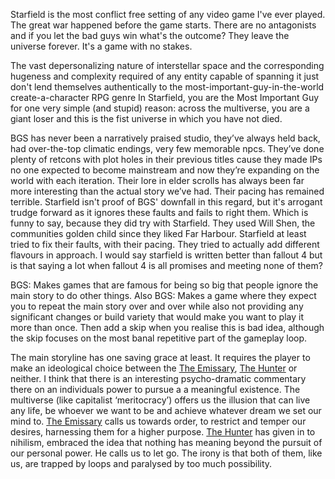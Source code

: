 Starfield is the most conflict free setting of any video game I've ever played. The great war happened before the game starts. There are no antagonists and if you let the bad guys win what's the outcome? They leave the universe forever. It's a game with no stakes.

The vast depersonalizing nature of interstellar space and the corresponding hugeness and complexity required of any entity capable of spanning it just don't lend themselves authentically to the most-important-guy-in-the-world create-a-character RPG genre
	In Starfield, you are the Most Important Guy for one very simple (and stupid) reason: across the multiverse, you are a giant loser and this is the fist universe in which you have not died.

BGS has never been a  narratively praised studio, they’ve always held back, had over-the-top climatic endings, very few memorable npcs. They’ve done plenty of retcons with plot holes in their previous titles cause they made IPs no one expected to become mainstream and now they’re expanding on the world with each iteration. Their lore in elder scrolls has always been far more interesting than the actual story we’ve had. Their pacing has remained terrible. 
	Starfield isn't proof of BGS' downfall in this regard, but it's arrogant trudge forward as it ignores these faults and fails to right them. Which is funny to say, because they did try with Starfield. They used Will Shen, the communities golden child since they liked Far Harbour.
		Starfield at least tried to fix their faults, with their pacing. They tried to actually add different flavours in approach. I would say starfield is written better than fallout 4 but is that saying a lot when fallout 4 is all promises and meeting none of them?

BGS: Makes games that are famous for being so big that people ignore the main story to do other things.
Also BGS: Makes a game where they expect you to repeat the main story over and over while also not providing any significant changes or build variety that would make you want to play it more than once.
		Then add a skip when you realise this is bad idea, although the skip focuses on the most banal repetitive part of the gameplay loop.

The main storyline has one saving grace at least. It requires the player to make an ideological choice between the [The Emissary](The%20Emissary.md), [The Hunter](The%20Hunter.md) or neither. 
I think that there is an interesting psycho-dramatic commentary there on an individuals power to pursue a a meaningful existence. 
The multiverse (like capitalist ‘meritocracy’) offers us the illusion that can live any life, be whoever we want to be and achieve whatever dream we set our mind to. [The Emissary](The%20Emissary.md) calls us towards order, to restrict and temper our desires, harnessing them for a higher purpose.
[The Hunter](The%20Hunter.md) has given in to nihilism, embraced the idea that nothing has meaning beyond the pursuit of our personal power. He calls us to let go. 
The irony is that both of them, like us, are trapped by loops and paralysed by too much possibility. 